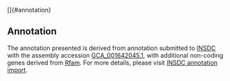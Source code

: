 []{#annotation}

Annotation
----------

The annotation presented is derived from annotation submitted to
[INSDC](http://www.insdc.org) with the assembly accession
[GCA\_001642045.1](http://www.ebi.ac.uk/ena/data/view/GCA_001642045.1),
with additional non-coding genes derived from
[Rfam](http://rfam.xfam.org/). For more details, please visit [INSDC
annotation
import](http://ensemblgenomes.org/info/data/insdc_annotation).
